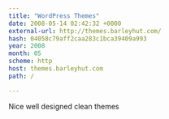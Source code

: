 ```yaml
---
title: "WordPress Themes"
date: 2008-05-14 02:42:32 +0000
external-url: http://themes.barleyhut.com/
hash: 04058c79aff2caa283c1bca39409a993
year: 2008
month: 05
scheme: http
host: themes.barleyhut.com
path: /

---
```


Nice well designed clean themes

